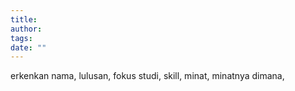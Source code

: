 ```yaml
---
title: 
author: 
tags: 
date: ""
---
```

erkenkan nama, 
lulusan, 
fokus studi,
skill,
minat, 
minatnya dimana,





